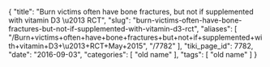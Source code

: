 {
    "title": "Burn victims often have bone fractures, but not if supplemented with vitamin D3 \u2013 RCT",
    "slug": "burn-victims-often-have-bone-fractures-but-not-if-supplemented-with-vitamin-d3-rct",
    "aliases": [
        "/Burn+victims+often+have+bone+fractures+but+not+if+supplemented+with+vitamin+D3+\u2013+RCT+May+2015",
        "/7782"
    ],
    "tiki_page_id": 7782,
    "date": "2016-09-03",
    "categories": [
        "old name"
    ],
    "tags": [
        "old name"
    ]
}